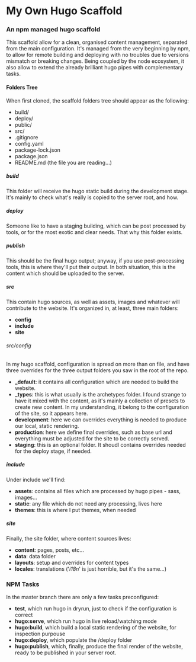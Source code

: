 # My Own Hugo Scaffold

### An npm managed hugo scaffold

This scaffold allow for a clean, organised content management, separated from the main configuration. It's managed from the very beginning by npm, to allow for remote building and deploying with no troubles due to versions mismatch or breaking changes. Being coupled by the node ecosystem, it also allow to extend the already brilliant hugo pipes with complementary tasks.

#### Folders Tree
When first cloned, the scaffold folders tree should appear as the following:

- build/
- deploy/
- public/
- src/
- .gitignore
- config.yaml
- package-lock.json
- package.json
- README.md (the file you are reading...)

##### build
This folder will receive the hugo static build during the development stage. It's mainly to check what's really is copied to the server root, and how. 

##### deploy
Someone like to have a staging building, which can be post processed by tools, or for the most exotic and clear needs. That why this folder exists.

##### publish
This should be the final hugo output; anyway, if you use post-processing tools, this is where they'll put their output. In both situation, this is the content which should be uploaded to the server.

##### src
This contain hugo sources, as well as assets, images and whatever will contribute to the website. It's organized in, at least, three main folders:
- **config**
- **include**
- **site**

###### src/config
In my hugo scaffold, configuration is spread on more than on file, and have three overrides for the three output folders you saw in the root of the repo.
- **_default**: it contains all configuration which are needed to build the website.
- **_types**: this is what usually is the archetypes folder. I found strange to have it mixed with the content, as it's mainly a collection of presets to create new content. In my understanding, it belong to the configuration of the site, so it appears here.
- **development**: here we can overrides everything is needed to produce our local, static rendering.
- **production**: here we define final overrides, such as base url and everything must be adjusted for the site to be correctly served.
- **staging**: this is an optional folder. It shoudl contains overrides needed for the deploy stage, if needed.

##### include
Under include we'll find:
- **assets**: contains all files which are processed by hugo pipes - sass, images... 
- **static**: any file which do not need any processing, lives here
- **themes**: this is where I put themes, when needed

##### site
Finally, the site folder, where content sources lives:
- **content**: pages, posts, etc...
- **data**: data folder
- **layouts**: setup and overrides for content types
- **locales**: translations ('*i18n*' is just horrible, but it's the same...)

### NPM Tasks
In the master branch there are only a few tasks preconfigured:
- **test**, which run hugo in dryrun, just to check if the configuration is correct
- **hugo:serve**, which run hugo in live reload/watching mode
- **hugo:build**, which build a local static rendering of the website, for inspection purpouse
- **hugo:deploy**, which populate the /deploy folder
- **hugo:publish**, which, finally, produce the final render of the website, ready to be published in your server root.